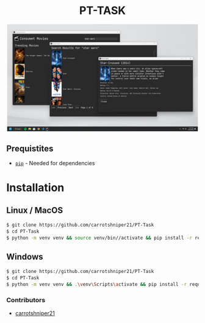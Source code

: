 <div align="center">
	<h1>PT-TASK</h1>
	<img src="./app-preview.png" width="500"></img>
</div>


## Prequistites
- [`pip`](https://www.python.org) - Needed for dependencies

# Installation
## Linux / MacOS
```sh
$ git clone https://github.com/carrotshniper21/PT-Task
$ cd PT-Task
$ python -m venv venv && source venv/bin//activate && pip install -r requirements.txt 
```
## Windows
```sh
$ git clone https://github.com/carrotshniper21/PT-Task
$ cd PT-Task
$ python -m venv venv && .\venv\Scripts\activate && pip install -r requirements.txt 
```


### Contributors

- [carrotshniper21](https://github.com/carrotshniper21)
